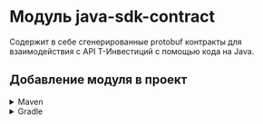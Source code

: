 # Модуль java-sdk-contract

Содержит в себе сгенерированные protobuf контракты для взаимодействия с API Т-Инвестиций с помощью кода на Java.

## Добавление модуля в проект

<details>
<summary>Maven</summary>

```xml

<dependency>
    <groupId>ru.tinkoff.piapi</groupId>
    <artifactId>java-sdk-grpc-contract</artifactId>
    <version>1.30</version>
</dependency>
```

</details>
<details>
<summary>Gradle</summary>

```groovy
implementation 'ru.tinkoff.piapi:java-sdk-grpc-contract:1.30'
```

</details>
